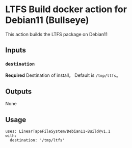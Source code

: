 # LTFS Build docker action for Debian11 (Bullseye)

This action builds the LTFS package on Debian11

## Inputs

### `destination`

**Required** Destination of install。 Default is `/tmp/ltfs`。

## Outputs

None

## Usage

```
uses: LinearTapeFileSystem/Debian11-Build@v1.1
with:
  destination: '/tmp/ltfs'
```
